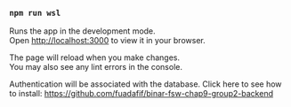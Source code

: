 ### `npm run wsl`

Runs the app in the development mode.\
Open [http://localhost:3000](http://localhost:3000) to view it in your browser.

The page will reload when you make changes.\
You may also see any lint errors in the console.

Authentication will be associated with the database. Click here to see how to install:
https://github.com/fuadafif/binar-fsw-chap9-group2-backend